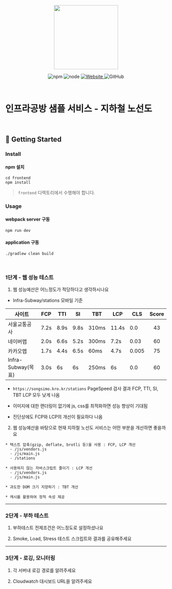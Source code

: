<p align="center">
    <img width="200px;" src="https://raw.githubusercontent.com/woowacourse/atdd-subway-admin-frontend/master/images/main_logo.png"/>
</p>
<p align="center">
  <img alt="npm" src="https://img.shields.io/badge/npm-%3E%3D%205.5.0-blue">
  <img alt="node" src="https://img.shields.io/badge/node-%3E%3D%209.3.0-blue">
  <a href="https://edu.nextstep.camp/c/R89PYi5H" alt="nextstep atdd">
    <img alt="Website" src="https://img.shields.io/website?url=https%3A%2F%2Fedu.nextstep.camp%2Fc%2FR89PYi5H">
  </a>
  <img alt="GitHub" src="https://img.shields.io/github/license/next-step/atdd-subway-service">
</p>

<br>

# 인프라공방 샘플 서비스 - 지하철 노선도

<br>

## 🚀 Getting Started

### Install
#### npm 설치
```
cd frontend
npm install
```
> `frontend` 디렉토리에서 수행해야 합니다.

### Usage
#### webpack server 구동
```
npm run dev
```
#### application 구동
```
./gradlew clean build
```
<br>


### 1단계 - 웹 성능 테스트
1. 웹 성능예산은 어느정도가 적당하다고 생각하시나요

* Infra-Subway/stations 모바일 기준

| 사이트          | FCP  |  TTI  |  SI  |  TBT  |   LCP  |   CLS   |   Score  |
|----------------|------|------|------|--------|--------| ------- |  :-----: |
| 서울교통공사     | 7.2s | 8.9s | 9.8s |  310ms |  11.4s  |  0.0  |   43    |
| 네이버맵        | 2.0s | 6.6s | 5.2s |   300ms  |  7.2s  |  0.03  |    60    |
| 카카오맵        | 1.7s | 4.4s | 6.5s |  60ms  |  4.7s  |  0.005  |    75    |
| Infra-Subway(목표)   | 3.0s | 6s | 6s | 250ms |  6s  |   0.0   |    60    |

- `https://songsimo.kro.kr/stations` PageSpeed 검사 결과 FCP, TTI, SI, TBT LCP 모두 낮게 나옴

- 이미지에 대한 랜더링이 없기에 js, css를 최적화하면 성능 향상이 기대됨 <br>
 
- 진단상에도 FCP와 LCP의 개선이 필요하다 나옴


2. 웹 성능예산을 바탕으로 현재 지하철 노선도 서비스는 어떤 부분을 개선하면 좋을까요

```text
* 텍스트 압축(gzip, deflate, brotli 등)을 사용 : FCP, LCP 개선
  - /js/vendors.js
  - /js/main.js
  - /stations
  
* 사용하지 않는 자바스크립트 줄이기 : LCP 개선
  - /js/vendors.js
  - /js/main.js

* 과도한 DOM 크기 지양하기 : TBT 개선

* 캐시를 활용하여 정적 속성 제공
```

---

### 2단계 - 부하 테스트 
1. 부하테스트 전제조건은 어느정도로 설정하셨나요

2. Smoke, Load, Stress 테스트 스크립트와 결과를 공유해주세요

---

### 3단계 - 로깅, 모니터링
1. 각 서버내 로깅 경로를 알려주세요

2. Cloudwatch 대시보드 URL을 알려주세요
